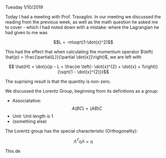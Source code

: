 Tuesday 1/10/2019

Today I had a meeting with Prof. Travaglini. In our meeting we discussed the reading from the previous week, as well as the math question he asked me to cover - which I had noted down with a mistake: where the Lagrangian he had given to me was

$$L = -m\sqrt(1-\dot{x}^2)$$

This had the effect that when calculating the momentum operator  $\left( \hat{p} = \frac{\partial{L}}{\partial \dot{x}}\right)$, we are left with

$$ \hat{H} = \dot{x}p - L = \frac{m \left(- \dot{x}^{2} + \dot{x} + 1\right)}{\sqrt{1 - \dot{x}^{2}}}$$

The suprising result is that the quantity is non-zero.


We discussed the Lorentz Group, beginning from its definitions as a group:

 - Associatative: $$A(BC) = (AB)C$$
 - Unit: Unit length is 1
 - (something else)

The Lorentz group has the special characteristic (Orthogonality):

$$\Lambda^{T} \eta \Lambda = \eta$$


This de

